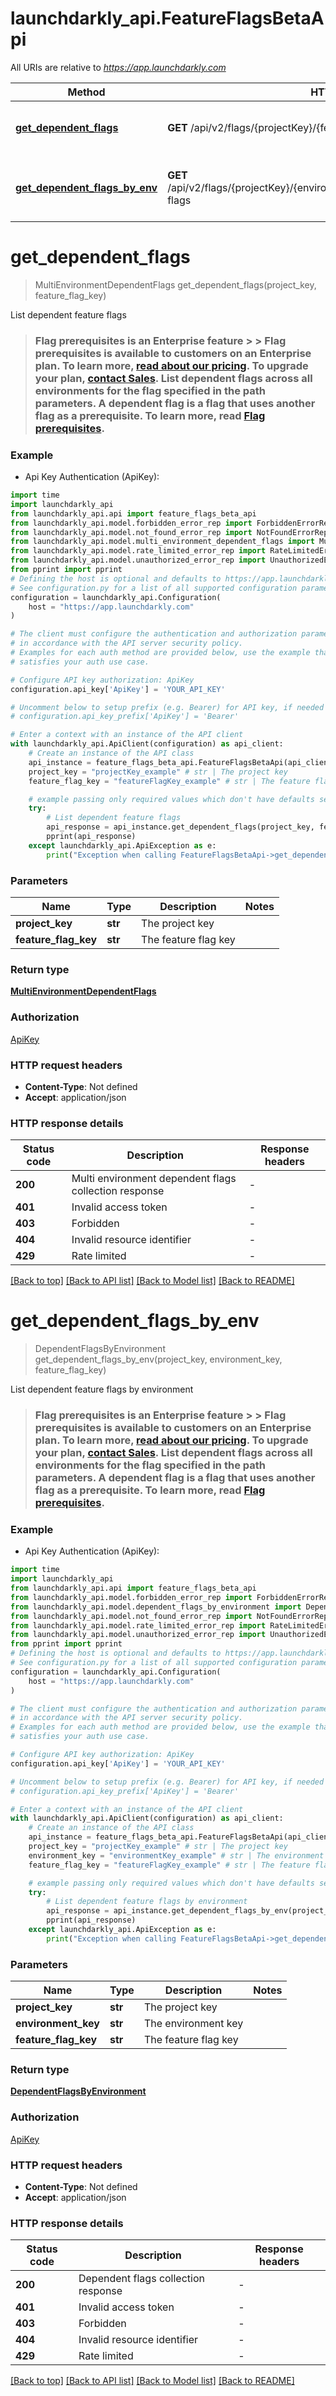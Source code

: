 # launchdarkly_api.FeatureFlagsBetaApi

All URIs are relative to *https://app.launchdarkly.com*

Method | HTTP request | Description
------------- | ------------- | -------------
[**get_dependent_flags**](FeatureFlagsBetaApi.md#get_dependent_flags) | **GET** /api/v2/flags/{projectKey}/{featureFlagKey}/dependent-flags | List dependent feature flags
[**get_dependent_flags_by_env**](FeatureFlagsBetaApi.md#get_dependent_flags_by_env) | **GET** /api/v2/flags/{projectKey}/{environmentKey}/{featureFlagKey}/dependent-flags | List dependent feature flags by environment


# **get_dependent_flags**
> MultiEnvironmentDependentFlags get_dependent_flags(project_key, feature_flag_key)

List dependent feature flags

> ### Flag prerequisites is an Enterprise feature > > Flag prerequisites is available to customers on an Enterprise plan. To learn more, [read about our pricing](https://launchdarkly.com/pricing/). To upgrade your plan, [contact Sales](https://launchdarkly.com/contact-sales/).  List dependent flags across all environments for the flag specified in the path parameters. A dependent flag is a flag that uses another flag as a prerequisite. To learn more, read [Flag prerequisites](https://docs.launchdarkly.com/home/flags/prereqs). 

### Example

* Api Key Authentication (ApiKey):

```python
import time
import launchdarkly_api
from launchdarkly_api.api import feature_flags_beta_api
from launchdarkly_api.model.forbidden_error_rep import ForbiddenErrorRep
from launchdarkly_api.model.not_found_error_rep import NotFoundErrorRep
from launchdarkly_api.model.multi_environment_dependent_flags import MultiEnvironmentDependentFlags
from launchdarkly_api.model.rate_limited_error_rep import RateLimitedErrorRep
from launchdarkly_api.model.unauthorized_error_rep import UnauthorizedErrorRep
from pprint import pprint
# Defining the host is optional and defaults to https://app.launchdarkly.com
# See configuration.py for a list of all supported configuration parameters.
configuration = launchdarkly_api.Configuration(
    host = "https://app.launchdarkly.com"
)

# The client must configure the authentication and authorization parameters
# in accordance with the API server security policy.
# Examples for each auth method are provided below, use the example that
# satisfies your auth use case.

# Configure API key authorization: ApiKey
configuration.api_key['ApiKey'] = 'YOUR_API_KEY'

# Uncomment below to setup prefix (e.g. Bearer) for API key, if needed
# configuration.api_key_prefix['ApiKey'] = 'Bearer'

# Enter a context with an instance of the API client
with launchdarkly_api.ApiClient(configuration) as api_client:
    # Create an instance of the API class
    api_instance = feature_flags_beta_api.FeatureFlagsBetaApi(api_client)
    project_key = "projectKey_example" # str | The project key
    feature_flag_key = "featureFlagKey_example" # str | The feature flag key

    # example passing only required values which don't have defaults set
    try:
        # List dependent feature flags
        api_response = api_instance.get_dependent_flags(project_key, feature_flag_key)
        pprint(api_response)
    except launchdarkly_api.ApiException as e:
        print("Exception when calling FeatureFlagsBetaApi->get_dependent_flags: %s\n" % e)
```


### Parameters

Name | Type | Description  | Notes
------------- | ------------- | ------------- | -------------
 **project_key** | **str**| The project key |
 **feature_flag_key** | **str**| The feature flag key |

### Return type

[**MultiEnvironmentDependentFlags**](MultiEnvironmentDependentFlags.md)

### Authorization

[ApiKey](../README.md#ApiKey)

### HTTP request headers

 - **Content-Type**: Not defined
 - **Accept**: application/json


### HTTP response details

| Status code | Description | Response headers |
|-------------|-------------|------------------|
**200** | Multi environment dependent flags collection response |  -  |
**401** | Invalid access token |  -  |
**403** | Forbidden |  -  |
**404** | Invalid resource identifier |  -  |
**429** | Rate limited |  -  |

[[Back to top]](#) [[Back to API list]](../README.md#documentation-for-api-endpoints) [[Back to Model list]](../README.md#documentation-for-models) [[Back to README]](../README.md)

# **get_dependent_flags_by_env**
> DependentFlagsByEnvironment get_dependent_flags_by_env(project_key, environment_key, feature_flag_key)

List dependent feature flags by environment

> ### Flag prerequisites is an Enterprise feature > > Flag prerequisites is available to customers on an Enterprise plan. To learn more, [read about our pricing](https://launchdarkly.com/pricing/). To upgrade your plan, [contact Sales](https://launchdarkly.com/contact-sales/).  List dependent flags across all environments for the flag specified in the path parameters. A dependent flag is a flag that uses another flag as a prerequisite. To learn more, read [Flag prerequisites](https://docs.launchdarkly.com/home/flags/prereqs). 

### Example

* Api Key Authentication (ApiKey):

```python
import time
import launchdarkly_api
from launchdarkly_api.api import feature_flags_beta_api
from launchdarkly_api.model.forbidden_error_rep import ForbiddenErrorRep
from launchdarkly_api.model.dependent_flags_by_environment import DependentFlagsByEnvironment
from launchdarkly_api.model.not_found_error_rep import NotFoundErrorRep
from launchdarkly_api.model.rate_limited_error_rep import RateLimitedErrorRep
from launchdarkly_api.model.unauthorized_error_rep import UnauthorizedErrorRep
from pprint import pprint
# Defining the host is optional and defaults to https://app.launchdarkly.com
# See configuration.py for a list of all supported configuration parameters.
configuration = launchdarkly_api.Configuration(
    host = "https://app.launchdarkly.com"
)

# The client must configure the authentication and authorization parameters
# in accordance with the API server security policy.
# Examples for each auth method are provided below, use the example that
# satisfies your auth use case.

# Configure API key authorization: ApiKey
configuration.api_key['ApiKey'] = 'YOUR_API_KEY'

# Uncomment below to setup prefix (e.g. Bearer) for API key, if needed
# configuration.api_key_prefix['ApiKey'] = 'Bearer'

# Enter a context with an instance of the API client
with launchdarkly_api.ApiClient(configuration) as api_client:
    # Create an instance of the API class
    api_instance = feature_flags_beta_api.FeatureFlagsBetaApi(api_client)
    project_key = "projectKey_example" # str | The project key
    environment_key = "environmentKey_example" # str | The environment key
    feature_flag_key = "featureFlagKey_example" # str | The feature flag key

    # example passing only required values which don't have defaults set
    try:
        # List dependent feature flags by environment
        api_response = api_instance.get_dependent_flags_by_env(project_key, environment_key, feature_flag_key)
        pprint(api_response)
    except launchdarkly_api.ApiException as e:
        print("Exception when calling FeatureFlagsBetaApi->get_dependent_flags_by_env: %s\n" % e)
```


### Parameters

Name | Type | Description  | Notes
------------- | ------------- | ------------- | -------------
 **project_key** | **str**| The project key |
 **environment_key** | **str**| The environment key |
 **feature_flag_key** | **str**| The feature flag key |

### Return type

[**DependentFlagsByEnvironment**](DependentFlagsByEnvironment.md)

### Authorization

[ApiKey](../README.md#ApiKey)

### HTTP request headers

 - **Content-Type**: Not defined
 - **Accept**: application/json


### HTTP response details

| Status code | Description | Response headers |
|-------------|-------------|------------------|
**200** | Dependent flags collection response |  -  |
**401** | Invalid access token |  -  |
**403** | Forbidden |  -  |
**404** | Invalid resource identifier |  -  |
**429** | Rate limited |  -  |

[[Back to top]](#) [[Back to API list]](../README.md#documentation-for-api-endpoints) [[Back to Model list]](../README.md#documentation-for-models) [[Back to README]](../README.md)

